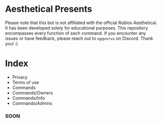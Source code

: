 # Aesthetical Presents
Please note that this bot is not affiliated with the official Roblox Aesthetical. It has been developed solely for educational purposes. This repository encompasses every function of each command. If you encounter any issues or have feedback, please reach out to `ogqvnrvx` on Discord. Thank you! :)

# Index
- Privacy
- Terms of use
- Commands
- Commands/Owners
- Commands/Info
- Commands/Admins

### SOON
